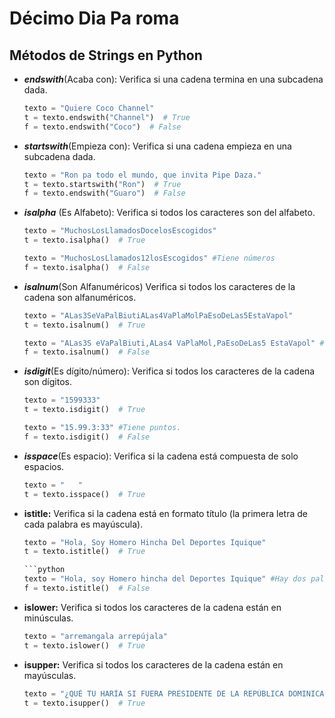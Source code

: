 # Décimo Dia Pa roma

## Métodos de Strings en Python
- **_endswith_**(Acaba con): Verifica si una cadena termina en una subcadena dada.
  ```python
  texto = "Quiere Coco Channel"
  t = texto.endswith("Channel")  # True
  f = texto.endswith("Coco")  # False
  ```

- **_startswith_**(Empieza con): Verifica si una cadena empieza en una subcadena dada.
  ```python
  texto = "Ron pa todo el mundo, que invita Pipe Daza."
  t = texto.startswith("Ron")  # True
  f = texto.endswith("Guaro")  # False
  ```

- **_isalpha_** (Es Alfabeto): Verifica si todos los caracteres son del alfabeto.
  ```python
  texto = "MuchosLosLlamadosDocelosEscogidos"
  t = texto.isalpha()  # True
  ```
  ```python
  texto = "MuchosLosLlamados12losEscogidos" #Tiene números
  f = texto.isalpha()  # False
  ```
  
- **_isalnum_**(Son Alfanuméricos) Verifica si todos los caracteres de la cadena son alfanuméricos.
  ```python
  texto = "ALas3SeVaPalBiutiALas4VaPlaMolPaEsoDeLas5EstaVapol"
  t = texto.isalnum()  # True
  ```
  ```python
  texto = "ALas3S eVaPalBiuti,ALas4 VaPlaMol,PaEsoDeLas5 EstaVapol" #Tiene comas y espacios
  f = texto.isalnum()  # False
  ```

- **_isdigit_**(Es dígito/número): Verifica si todos los caracteres de la cadena son dígitos.
  ```python
  texto = "1599333"
  t = texto.isdigit()  # True
  ```
  ```python
  texto = "15.99.3:33" #Tiene puntos.
  f = texto.isdigit()  # False
  ```

- **_isspace_**(Es espacio): Verifica si la cadena está compuesta de solo espacios.
  ```python
  texto = "   "
  t = texto.isspace()  # True

- **istitle:** Verifica si la cadena está en formato título (la primera letra de cada palabra es mayúscula).
  ```python
  texto = "Hola, Soy Homero Hincha Del Deportes Iquique"
  t = texto.istitle()  # True

  ```python
  texto = "Hola, soy Homero hincha del Deportes Iquique" #Hay dos palabras que no tienen formato de Título.
  f = texto.istitle()  # False

- **islower:** Verifica si todos los caracteres de la cadena están en minúsculas.
  ```python
  texto = "arremangala arrepújala"
  t = texto.islower()  # True
  ```
- **isupper:** Verifica si todos los caracteres de la cadena están en mayúsculas.
  ```python
  texto = "¿QUÉ TU HARÍA SI FUERA PRESIDENTE DE LA REPÚBLICA DOMINICANA?" #FUTBOL EN PAZ
  t = texto.isupper()  # True
  ```
